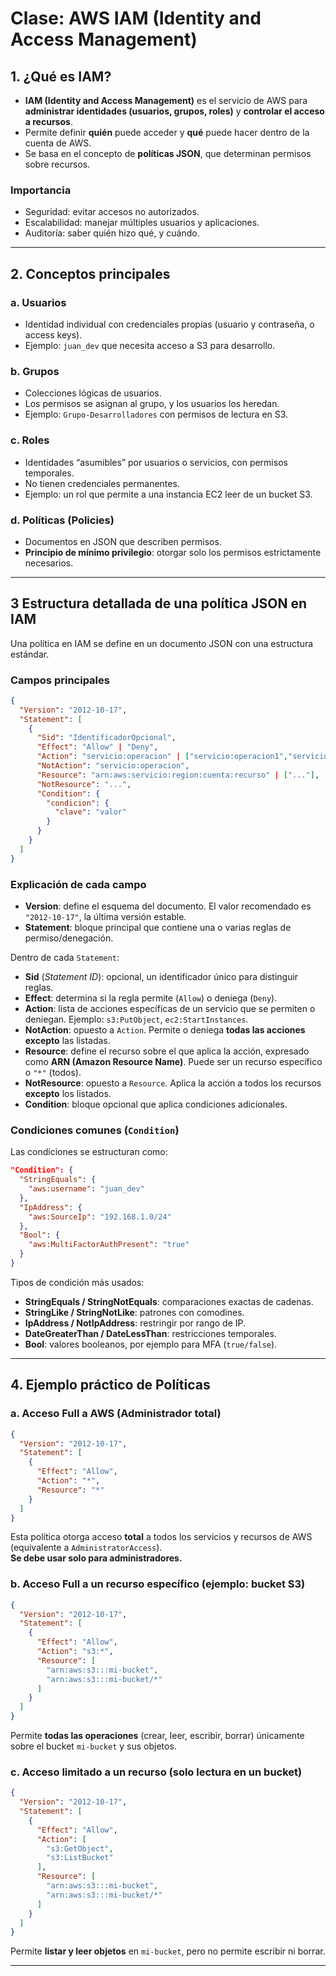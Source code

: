 # Clase: AWS IAM (Identity and Access Management)

## 1. ¿Qué es IAM?
- **IAM (Identity and Access Management)** es el servicio de AWS para **administrar identidades (usuarios, grupos, roles)** y **controlar el acceso a recursos**.  
- Permite definir **quién** puede acceder y **qué** puede hacer dentro de la cuenta de AWS.  
- Se basa en el concepto de **políticas JSON**, que determinan permisos sobre recursos.  

### Importancia
- Seguridad: evitar accesos no autorizados.  
- Escalabilidad: manejar múltiples usuarios y aplicaciones.  
- Auditoría: saber quién hizo qué, y cuándo.  

---

## 2. Conceptos principales
### a. Usuarios
- Identidad individual con credenciales propias (usuario y contraseña, o access keys).  
- Ejemplo: `juan_dev` que necesita acceso a S3 para desarrollo.  

### b. Grupos
- Colecciones lógicas de usuarios.  
- Los permisos se asignan al grupo, y los usuarios los heredan.  
- Ejemplo: `Grupo-Desarrolladores` con permisos de lectura en S3.  

### c. Roles
- Identidades “asumibles” por usuarios o servicios, con permisos temporales.  
- No tienen credenciales permanentes.  
- Ejemplo: un rol que permite a una instancia EC2 leer de un bucket S3.  

### d. Políticas (Policies)
- Documentos en JSON que describen permisos.  
- **Principio de mínimo privilegio**: otorgar solo los permisos estrictamente necesarios.  

---

## 3 Estructura detallada de una política JSON en IAM

Una política en IAM se define en un documento JSON con una estructura estándar.  

### Campos principales

```json
{
  "Version": "2012-10-17",
  "Statement": [
    {
      "Sid": "IdentificadorOpcional",
      "Effect": "Allow" | "Deny",
      "Action": "servicio:operacion" | ["servicio:operacion1","servicio:operacion2"],
      "NotAction": "servicio:operacion",
      "Resource": "arn:aws:servicio:region:cuenta:recurso" | ["..."],
      "NotResource": "...",
      "Condition": {
        "condicion": {
          "clave": "valor"
        }
      }
    }
  ]
}
```

### Explicación de cada campo

- **Version**: define el esquema del documento. El valor recomendado es `"2012-10-17"`, la última versión estable.  
- **Statement**: bloque principal que contiene una o varias reglas de permiso/denegación.  

Dentro de cada `Statement`:  
- **Sid** (*Statement ID*): opcional, un identificador único para distinguir reglas.  
- **Effect**: determina si la regla permite (`Allow`) o deniega (`Deny`).  
- **Action**: lista de acciones específicas de un servicio que se permiten o deniegan. Ejemplo: `s3:PutObject`, `ec2:StartInstances`.  
- **NotAction**: opuesto a `Action`. Permite o deniega **todas las acciones excepto** las listadas.  
- **Resource**: define el recurso sobre el que aplica la acción, expresado como **ARN (Amazon Resource Name)**. Puede ser un recurso específico o `"*"` (todos).  
- **NotResource**: opuesto a `Resource`. Aplica la acción a todos los recursos **excepto** los listados.  
- **Condition**: bloque opcional que aplica condiciones adicionales.  

### Condiciones comunes (`Condition`)

Las condiciones se estructuran como:

```json
"Condition": {
  "StringEquals": {
    "aws:username": "juan_dev"
  },
  "IpAddress": {
    "aws:SourceIp": "192.168.1.0/24"
  },
  "Bool": {
    "aws:MultiFactorAuthPresent": "true"
  }
}
```

Tipos de condición más usados:
- **StringEquals / StringNotEquals**: comparaciones exactas de cadenas.  
- **StringLike / StringNotLike**: patrones con comodines.  
- **IpAddress / NotIpAddress**: restringir por rango de IP.  
- **DateGreaterThan / DateLessThan**: restricciones temporales.  
- **Bool**: valores booleanos, por ejemplo para MFA (`true/false`).  

---

## 4. Ejemplo práctico de Políticas
### a. Acceso **Full a AWS** (Administrador total)
```json
{
  "Version": "2012-10-17",
  "Statement": [
    {
      "Effect": "Allow",
      "Action": "*",
      "Resource": "*"
    }
  ]
}
```
Esta política otorga acceso **total** a todos los servicios y recursos de AWS (equivalente a `AdministratorAccess`).  
**Se debe usar solo para administradores.**  

### b. Acceso **Full a un recurso específico** (ejemplo: bucket S3)
```json
{
  "Version": "2012-10-17",
  "Statement": [
    {
      "Effect": "Allow",
      "Action": "s3:*",
      "Resource": [
        "arn:aws:s3:::mi-bucket",
        "arn:aws:s3:::mi-bucket/*"
      ]
    }
  ]
}
```
Permite **todas las operaciones** (crear, leer, escribir, borrar) únicamente sobre el bucket `mi-bucket` y sus objetos.  

### c. Acceso **limitado a un recurso** (solo lectura en un bucket)
```json
{
  "Version": "2012-10-17",
  "Statement": [
    {
      "Effect": "Allow",
      "Action": [
        "s3:GetObject",
        "s3:ListBucket"
      ],
      "Resource": [
        "arn:aws:s3:::mi-bucket",
        "arn:aws:s3:::mi-bucket/*"
      ]
    }
  ]
}
```
Permite **listar y leer objetos** en `mi-bucket`, pero no permite escribir ni borrar.  

---
